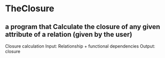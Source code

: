 # TheClosure
a program that Calculate the closure of any given attribute of a relation (given by the user)
--------------------
Closure calculation
Input:
Relationship + functional dependencies
Output:
closure
